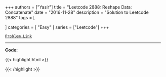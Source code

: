 
+++
authors = ["Yasir"]
title = "Leetcode 2888: Reshape Data: Concatenate"
date = "2016-11-28"
description = "Solution to Leetcode 2888"
tags = [
    
]
categories = [
    "Easy"
]
series = ["Leetcode"]
+++



[`Problem Link`](https://leetcode.com/problems/reshape-data-concatenate/description/)

---

**Code:**

{{< highlight html >}}

{{< /highlight >}}

